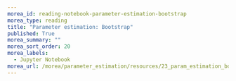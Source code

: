 ```yaml
---
morea_id: reading-notebook-parameter-estimation-bootstrap
morea_type: reading
title: "Parameter estimation: Bootstrap"
published: True
morea_summary: ""
morea_sort_order: 20
morea_labels: 
  - Jupyter Notebook
morea_url: /morea/parameter_estimation/resources/23_param_estimation_bootstrap.ipynb
---
```

